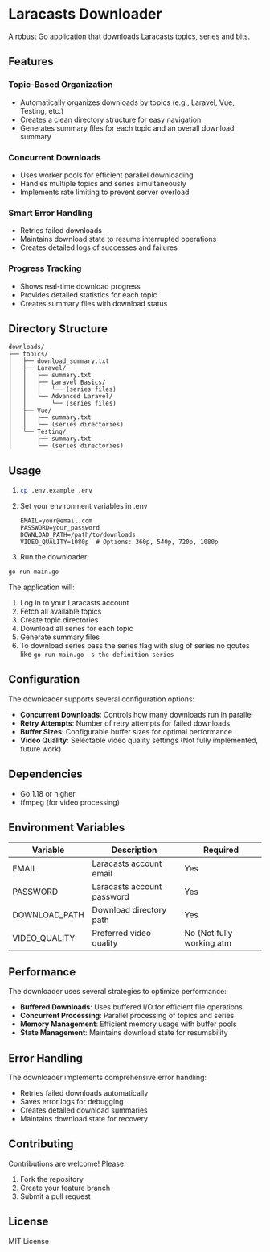 # Laracasts  Downloader

A robust Go application that downloads Laracasts topics, series and bits.

## Features

### Topic-Based Organization
- Automatically organizes downloads by topics (e.g., Laravel, Vue, Testing, etc.)
- Creates a clean directory structure for easy navigation
- Generates summary files for each topic and an overall download summary

### Concurrent Downloads
- Uses worker pools for efficient parallel downloading
- Handles multiple topics and series simultaneously
- Implements rate limiting to prevent server overload

### Smart Error Handling
- Retries failed downloads
- Maintains download state to resume interrupted operations
- Creates detailed logs of successes and failures

### Progress Tracking
- Shows real-time download progress
- Provides detailed statistics for each topic
- Creates summary files with download status

## Directory Structure

```
downloads/
├── topics/
│   ├── download_summary.txt
│   ├── Laravel/
│   │   ├── summary.txt
│   │   ├── Laravel Basics/
│   │   │   └── (series files)
│   │   └── Advanced Laravel/
│   │       └── (series files)
│   ├── Vue/
│   │   ├── summary.txt
│   │   └── (series directories)
│   └── Testing/
│       ├── summary.txt
│       └── (series directories)
```

## Usage

1. ```bash
   cp .env.example .env
   ```
2. Set your environment variables in .env

   ```
   EMAIL=your@email.com
   PASSWORD=your_password
   DOWNLOAD_PATH=/path/to/downloads
   VIDEO_QUALITY=1080p  # Options: 360p, 540p, 720p, 1080p
   ```

4. Run the downloader:
```bash
go run main.go
```

The application will:
1. Log in to your Laracasts account
2. Fetch all available topics
3. Create topic directories
4. Download all series for each topic
5. Generate summary files
6. To download series pass the series flag with slug of series no qoutes like `go run main.go -s the-definition-series`

## Configuration

The downloader supports several configuration options:

- **Concurrent Downloads**: Controls how many downloads run in parallel
- **Retry Attempts**: Number of retry attempts for failed downloads
- **Buffer Sizes**: Configurable buffer sizes for optimal performance
- **Video Quality**: Selectable video quality settings (Not fully implemented, future work)

## Dependencies

- Go 1.18 or higher
- ffmpeg (for video processing)

## Environment Variables

| Variable | Description | Required |
|----------|-------------|----------|
| EMAIL | Laracasts account email | Yes |
| PASSWORD | Laracasts account password | Yes |
| DOWNLOAD_PATH | Download directory path | Yes |
| VIDEO_QUALITY | Preferred video quality | No (Not fully working atm|

## Performance

The downloader uses several strategies to optimize performance:

- **Buffered Downloads**: Uses buffered I/O for efficient file operations
- **Concurrent Processing**: Parallel processing of topics and series
- **Memory Management**: Efficient memory usage with buffer pools
- **State Management**: Maintains download state for resumability

## Error Handling

The downloader implements comprehensive error handling:

- Retries failed downloads automatically
- Saves error logs for debugging
- Creates detailed download summaries
- Maintains download state for recovery

## Contributing

Contributions are welcome! Please:

1. Fork the repository
2. Create your feature branch
3. Submit a pull request

## License

MIT License
